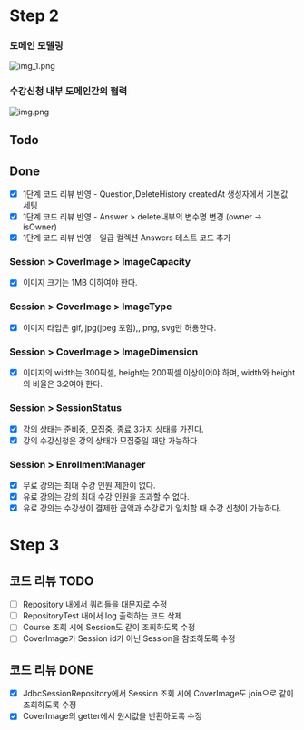 # Step 2

### 도메인 모델링

![img_1.png](../courses/image/img_1.png)

### 수강신청 내부 도메인간의 협력

![img.png](../courses/image/img.png)

## Todo

## Done

- [X] 1단계 코드 리뷰 반영 - Question,DeleteHistory createdAt 생성자에서 기본값 세팅
- [X] 1단계 코드 리뷰 반영 - Answer > delete내부의 변수명 변경 (owner -> isOwner)
- [X] 1단계 코드 리뷰 반영 - 일급 컬렉션 Answers 테스트 코드 추가

### Session > CoverImage > ImageCapacity

- [X] 이미지 크기는 1MB 이하여야 한다.

### Session > CoverImage > ImageType

- [X] 이미지 타입은 gif, jpg(jpeg 포함),, png, svg만 허용한다.

### Session > CoverImage > ImageDimension

- [X] 이미지의 width는 300픽셀, height는 200픽셀 이상이어야 하며, width와 height의 비율은 3:2여야 한다.

### Session > SessionStatus

- [X] 강의 상태는 준비중, 모집중, 종료 3가지 상태를 가진다.
- [X] 강의 수강신청은 강의 상태가 모집중일 때만 가능하다.

### Session > EnrollmentManager

- [X] 무료 강의는 최대 수강 인원 제한이 없다.
- [X] 유료 강의는 강의 최대 수강 인원을 초과할 수 없다.
- [X] 유료 강의는 수강생이 결제한 금액과 수강료가 일치할 때 수강 신청이 가능하다.

# Step 3

## 코드 리뷰 TODO
- [ ] Repository 내에서 쿼리들을 대문자로 수정
- [ ] RepositoryTest 내에서 log 출력하는 코드 삭제
- [ ] Course 조회 시에 Session도 같이 조회하도록 수정
- [ ] CoverImage가 Session id가 아닌 Session을 참조하도록 수정

## 코드 리뷰 DONE
- [X] JdbcSessionRepository에서 Session 조회 시에 CoverImage도 join으로 같이 조회하도록 수정
- [X] CoverImage의 getter에서 원시값을 반환하도록 수정
